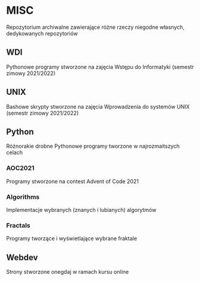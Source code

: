 # MISC
Repozytorium archiwalne zawierające różne rzeczy niegodne własnych, dedykowanych repozytoriów

## WDI
Pythonowe programy stworzone na zajęcia Wstępu do Informatyki (semestr zimowy 2021/2022)

## UNIX
Bashowe skrypty stworzone na zajęcia Wprowadzenia do systemów UNIX (semestr zimowy 2021/2022)

## Python
Różnorakie drobne Pythonowe programy tworzone w najrozmaitszych celach
### AOC2021
Programy stworzone na contest Advent of Code 2021
### Algorithms
Implementacje wybranych (znanych i lubianych) algorytmów
### Fractals
Programy tworzące i wyświetlające wybrane fraktale

## Webdev
Strony stworzone onegdaj w ramach kursu online
